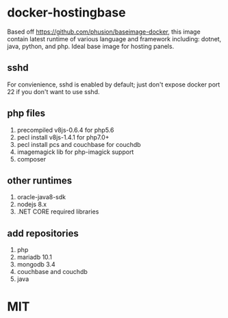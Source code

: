# docker-hostingbase
Based off https://github.com/phusion/baseimage-docker, this image contain latest runtime of various language and framework including: dotnet, java, python, and php.  Ideal base image for hosting panels.

## sshd
For convienience, sshd is enabled by default; just don't expose docker port 22 if you don't want to use sshd.

## php files
1. precompiled v8js-0.6.4 for php5.6
2. pecl install v8js-1.4.1 for php7.0+
3. pecl install pcs and couchbase for couchdb
4. imagemagick lib for php-imagick support
5. composer

## other runtimes
1. oracle-java8-sdk
2. nodejs 8.x
3. .NET CORE required libraries

## add repositories
1. php
2. mariadb 10.1
3. mongodb 3.4
4. couchbase and couchdb
4. java

# MIT
